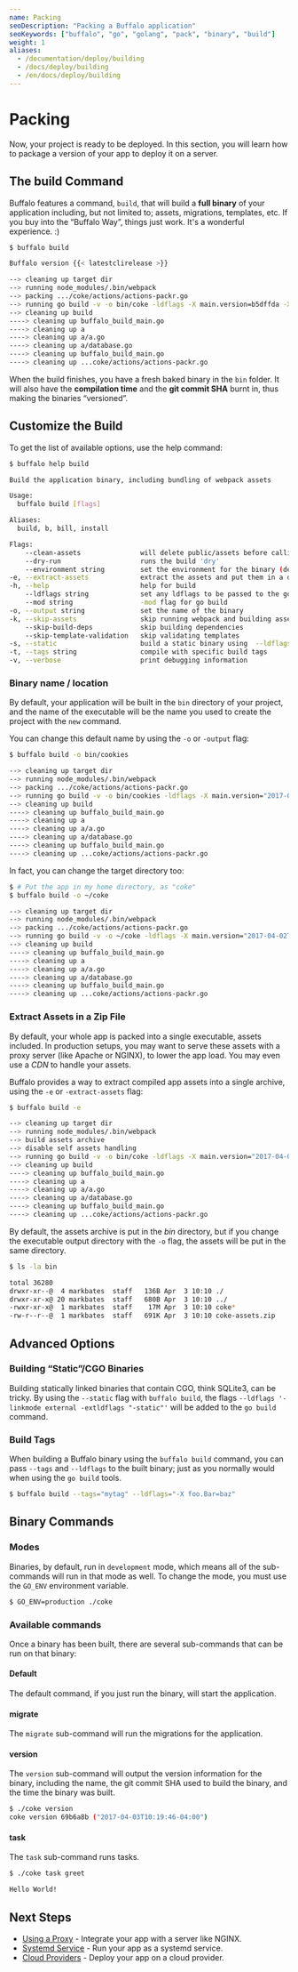 ```yaml
---
name: Packing
seoDescription: "Packing a Buffalo application"
seoKeywords: ["buffalo", "go", "golang", "pack", "binary", "build"]
weight: 1
aliases:
  - /documentation/deploy/building
  - /docs/deploy/building
  - /en/docs/deploy/building
---
```


# Packing

Now, your project is ready to be deployed. In this section, you will learn how to package a version of your app to deploy it on a server.

## The build Command

Buffalo features a command, `build`, that will build a **full binary** of your application including, but not limited to; assets, migrations, templates, etc. If you buy into the “Buffalo Way”, things just work. It's a wonderful experience. :)

```bash
$ buffalo build
```

```bash
Buffalo version {{< latestclirelease >}}

--> cleaning up target dir
--> running node_modules/.bin/webpack
--> packing .../coke/actions/actions-packr.go
--> running go build -v -o bin/coke -ldflags -X main.version=b5dffda -X main.buildTime="2017-03-20T11:05:23-04:00"
--> cleaning up build
----> cleaning up buffalo_build_main.go
----> cleaning up a
----> cleaning up a/a.go
----> cleaning up a/database.go
----> cleaning up buffalo_build_main.go
----> cleaning up ...coke/actions/actions-packr.go
```

When the build finishes, you have a fresh baked binary in the `bin` folder. It will also have the **compilation time** and the **git commit SHA** burnt in, thus making the binaries “versioned”.

## Customize the Build

To get the list of available options, use the help command:

```bash
$ buffalo help build
```

```bash
Build the application binary, including bundling of webpack assets

Usage:
  buffalo build [flags]

Aliases:
  build, b, bill, install

Flags:
    --clean-assets               will delete public/assets before calling webpack
    --dry-run                    runs the build 'dry'
    --environment string         set the environment for the binary (default "development")
-e, --extract-assets             extract the assets and put them in a distinct archive
-h, --help                       help for build
    --ldflags string             set any ldflags to be passed to the go build
    --mod string                 -mod flag for go build
-o, --output string              set the name of the binary
-k, --skip-assets                skip running webpack and building assets
    --skip-build-deps            skip building dependencies
    --skip-template-validation   skip validating templates
-s, --static                     build a static binary using  --ldflags '-linkmode external -extldflags "-static"'
-t, --tags string                compile with specific build tags
-v, --verbose                    print debugging information
```

### Binary name / location

By default, your application will be built in the `bin` directory of your project, and the name of the executable will be the name you used to create the project with the `new` command.

You can change this default name by using the `-o` or `-output` flag:

```bash
$ buffalo build -o bin/cookies
```

```bash
--> cleaning up target dir
--> running node_modules/.bin/webpack
--> packing .../coke/actions/actions-packr.go
--> running go build -v -o bin/cookies -ldflags -X main.version="2017-04-02T08:32:28+02:00" -X main.buildTime="2017-04-02T08:32:28+02:00"
--> cleaning up build
----> cleaning up buffalo_build_main.go
----> cleaning up a
----> cleaning up a/a.go
----> cleaning up a/database.go
----> cleaning up buffalo_build_main.go
----> cleaning up ...coke/actions/actions-packr.go
```

In fact, you can change the target directory too:

```bash
$ # Put the app in my home directory, as "coke"
$ buffalo build -o ~/coke
```

```bash
--> cleaning up target dir
--> running node_modules/.bin/webpack
--> packing .../coke/actions/actions-packr.go
--> running go build -v -o ~/coke -ldflags -X main.version="2017-04-02T08:32:28+02:00" -X main.buildTime="2017-04-02T08:32:28+02:00"
--> cleaning up build
----> cleaning up buffalo_build_main.go
----> cleaning up a
----> cleaning up a/a.go
----> cleaning up a/database.go
----> cleaning up buffalo_build_main.go
----> cleaning up ...coke/actions/actions-packr.go
```

### Extract Assets in a Zip File

By default, your whole app is packed into a single executable, assets included. In production setups, you may want to serve these assets with a proxy server (like Apache or NGINX), to lower the app load. You may even use a *CDN* to handle your assets.

Buffalo provides a way to extract compiled app assets into a single archive, using the `-e` or `-extract-assets` flag:

```bash
$ buffalo build -e
```

```bash
--> cleaning up target dir
--> running node_modules/.bin/webpack
--> build assets archive
--> disable self assets handling
--> running go build -v -o bin/coke -ldflags -X main.version="2017-04-02T08:45:58+02:00" -X main.buildTime="2017-04-02T08:45:58+02:00"
--> cleaning up build
----> cleaning up buffalo_build_main.go
----> cleaning up a
----> cleaning up a/a.go
----> cleaning up a/database.go
----> cleaning up buffalo_build_main.go
----> cleaning up ...coke/actions/actions-packr.go
```

By default, the assets archive is put in the *bin* directory, but if you change the executable output directory with the `-o` flag, the assets will be put in the same directory.

```bash
$ ls -la bin
```

```bash
total 36280
drwxr-xr--@  4 markbates  staff   136B Apr  3 10:10 ./
drwxr-xr-x@ 20 markbates  staff   680B Apr  3 10:10 ../
-rwxr-xr-x@  1 markbates  staff    17M Apr  3 10:10 coke*
-rw-r--r--@  1 markbates  staff   691K Apr  3 10:10 coke-assets.zip
```

## Advanced Options

### Building “Static”/CGO Binaries

Building statically linked binaries that contain CGO, think SQLite3, can be tricky. By using the `--static` flag with `buffalo build`, the flags `--ldflags '-linkmode external -extldflags "-static"'` will be added to the `go build` command.

### Build Tags

When building a Buffalo binary using the `buffalo build` command, you can pass `--tags` and `--ldflags` to the built binary; just as you normally would when using the `go build` tools.

```bash
$ buffalo build --tags="mytag" --ldflags="-X foo.Bar=baz"
```

## Binary Commands

### Modes
Binaries, by default, run in `development` mode, which means all of the sub-commands will run in that mode as well. To change the mode, you must use the `GO_ENV` environment variable.

```bash
$ GO_ENV=production ./coke
```

### Available commands

Once a binary has been built, there are several sub-commands that can be run on that binary:

#### Default

The default command, if you just run the binary, will start the application.

#### migrate

The `migrate` sub-command will run the migrations for the application.

#### version

The `version` sub-command will output the version information for the binary, including the name, the git commit SHA used to build the binary, and the time the binary was built.

```bash
$ ./coke version
coke version 69b6a8b ("2017-04-03T10:19:46-04:00")
```

#### task

The `task` sub-command runs tasks.

```bash
$ ./coke task greet

Hello World!
```

## Next Steps

* [Using a Proxy](/documentation/deploy/proxy) - Integrate your app with a server like NGINX.
* [Systemd Service](/documentation/deploy/systemd) - Run your app as a systemd service.
* [Cloud Providers](/documentation/deploy/cloud-providers) - Deploy your app on a cloud provider.
